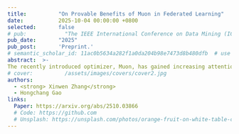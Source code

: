 ```yaml
---
title:          "On Provable Benefits of Muon in Federated Learning"
date:           2025-10-04 00:00:00 +0800
selected:       false
# pub:            "The IEEE International Conference on Data Mining (ICDM)"
pub_date:       "2025"
pub_post:       'Preprint.'
# semantic_scholar_id: 11ac0b5634a282f1a0da204b98e7473d8b480dfb  # use this to retrieve citation count
abstract:  >-
The recently introduced optimizer, Muon, has gained increasing attention due to its superior performance across a wide range of applications. However, its effectiveness in federated learning remains unexplored. To address this gap, this paper investigates the performance of Muon in the federated learning setting. Specifically, we propose a new algorithm, FedMuon, and establish its convergence rate for nonconvex problems. Our theoretical analysis reveals multiple favorable properties of FedMuon. In particular, due to its orthonormalized update direction, the learning rate of FedMuon is independent of problem-specific parameters, and, importantly, it can naturally accommodate heavy-tailed noise. The extensive experiments on a variety of neural network architectures validate the effectiveness of the proposed algorithm.
# cover:          /assets/images/covers/cover2.jpg
authors:
  - <strong> Xinwen Zhang</strong>
  - Hongchang Gao
links:
  Paper: https://arxiv.org/abs/2510.03866
  # Code: https://github.com
  # Unsplash: https://unsplash.com/photos/orange-fruit-on-white-table-cloth-ISX_imp8t1o
---
```

